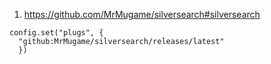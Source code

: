 
1. https://github.com/MrMugame/silversearch#silversearch

```space-lua
config.set("plugs", {
  "github:MrMugame/silversearch/releases/latest"
  })
```
